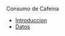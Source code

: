 Consumo de Cafeina

* [Introduccion](https://docs.google.com/document/d/1dgSHxnk6Db6fJw22UzhNuLjLPqFG4fe-q6r3qWJTKVE/edit?usp=sharing)
* [Datos](https://docs.google.com/spreadsheets/d/1eOkM4X8WFo6KGlWtyMIcv3mbxTZhSg0eqW-XsaAiRWo/edit?usp=sharing)
